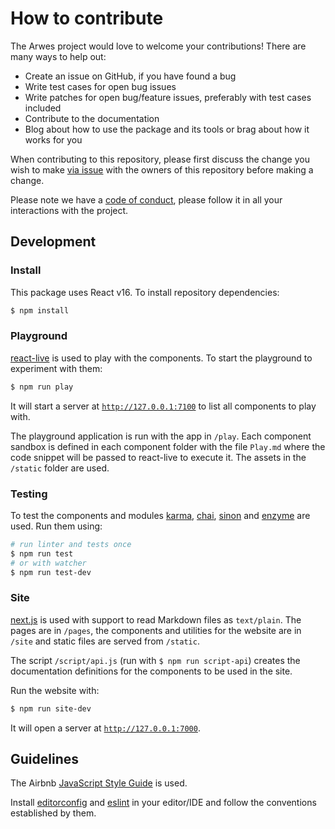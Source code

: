 # How to contribute

The Arwes project would love to welcome your contributions! There are many ways
to help out:

- Create an issue on GitHub, if you have found a bug
- Write test cases for open bug issues
- Write patches for open bug/feature issues, preferably with test cases included
- Contribute to the documentation
- Blog about how to use the package and its tools or brag about how it works for you

When contributing to this repository, please first discuss the change you wish to
make [via issue](https://github.com/romelperez/arwes/issues/new) with the owners
of this repository before making a change.

Please note we have a [code of conduct](./CODE_OF_CONDUCT.md), please follow it
in all your interactions with the project.

## Development

### Install

This package uses React v16. To install repository dependencies:

```bash
$ npm install
```

### Playground

[react-live](https://react-live.philpl.com/) is used to play with the components.
To start the playground to experiment with them:

```bash
$ npm run play
```

It will start a server at [`http://127.0.0.1:7100`](http://127.0.0.1:7100)
to list all components to play with.

The playground application is run with the app in `/play`. Each component
sandbox is defined in each component folder with the file `Play.md` where the
code snippet will be passed to react-live to execute it. The assets in the
`/static` folder are used.

### Testing

To test the components and modules [karma](http://karma-runner.github.io),
[chai](http://chaijs.com), [sinon](http://sinonjs.org) and [enzyme](http://airbnb.io/enzyme/)
are used. Run them using:

```bash
# run linter and tests once
$ npm run test
# or with watcher
$ npm run test-dev
```

### Site

[next.js](https://github.com/zeit/next.js/) is used with support to read Markdown
files as `text/plain`. The pages are in `/pages`, the components and utilities
for the website are in `/site` and static files are served from `/static`.

The script `/script/api.js` (run with `$ npm run script-api`) creates the
documentation definitions for the components to be used in the site.

Run the website with:

```bash
$ npm run site-dev
```

It will open a server at [`http://127.0.0.1:7000`](http://127.0.0.1:7000).

## Guidelines

The Airbnb [JavaScript Style Guide](https://github.com/airbnb/javascript) is used.

Install [editorconfig](http://editorconfig.org) and [eslint](https://eslint.org)
in your editor/IDE and follow the conventions established by them.
